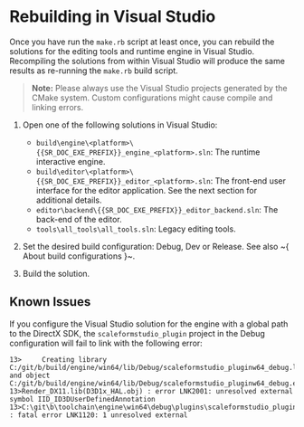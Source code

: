 # Rebuilding in Visual Studio

Once you have run the `make.rb` script at least once, you can rebuild the solutions for the editing tools and runtime engine in Visual Studio. Recompiling the solutions from within Visual Studio will produce the same results as re-running the `make.rb` build script.

> **Note:** Please always use the Visual Studio projects generated by the CMake system. Custom configurations might cause compile and linking errors.

1.	Open one of the following solutions in Visual Studio:

	-	`build\engine\<platform>\{{SR_DOC_EXE_PREFIX}}_engine_<platform>.sln`: The runtime interactive engine.
	-	`build\editor\<platform>\{{SR_DOC_EXE_PREFIX}}_editor_<platform>.sln`: The front-end user interface for the editor application. See the next section for additional details.
	-	`editor\backend\{{SR_DOC_EXE_PREFIX}}_editor_backend.sln`: The back-end of the editor.
	-	`tools\all_tools\all_tools.sln`: Legacy editing tools.

2.	Set the desired build configuration: Debug, Dev or Release. See also ~{ About build configurations }~.

3.	Build the solution.

## Known Issues

If you configure the Visual Studio solution for the engine with a global path to the DirectX SDK, the `scaleformstudio_plugin` project in the Debug configuration will fail to link with the following error:

~~~{nohighlight}
13>     Creating library C:/git/b/build/engine/win64/lib/Debug/scaleformstudio_pluginw64_debug.lib and object C:/git/b/build/engine/win64/lib/Debug/scaleformstudio_pluginw64_debug.exp
13>Render_DX11.lib(D3D1x_HAL.obj) : error LNK2001: unresolved external symbol IID_ID3DUserDefinedAnnotation
13>C:\git\b\toolchain\engine\win64\debug\plugins\scaleformstudio_pluginw64_debug.dll : fatal error LNK1120: 1 unresolved external
~~~
